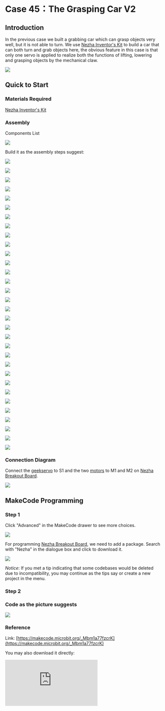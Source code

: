 # Case 45：The Grasping Car V2

## Introduction
In the previous case we built a grabbing car which can grasp objects very well, but it is not able to turn. We use [Nezha Inventor's Kit](https://www.elecfreaks.com/nezha-inventor-s-kit-for-micro-bit-without-micro-bit-board.html) to build a car that can both turn and grab objects here, the obvious feature in this case is that only one servo is applied to realize both the functions of lifting, lowering and grasping objects by the mechanical claw.

![](./images/neza-inventor-s-kit-case-45-01.png)

## Quick to Start

### Materials Required

[Nezha Inventor's Kit](https://www.elecfreaks.com/nezha-inventor-s-kit-for-micro-bit-without-micro-bit-board.html)

### Assembly

Components List

![](./images/neza-inventor-s-kit-case-45-02.png)

Build it as the assembly steps suggest:

![](./images/neza-inventor-s-kit-step-45-01.png)

![](./images/neza-inventor-s-kit-step-45-02.png)

![](./images/neza-inventor-s-kit-step-45-03.png)

![](./images/neza-inventor-s-kit-step-45-04.png)

![](./images/neza-inventor-s-kit-step-45-05.png)

![](./images/neza-inventor-s-kit-step-45-06.png)

![](./images/neza-inventor-s-kit-step-45-07.png)

![](./images/neza-inventor-s-kit-step-45-08.png)

![](./images/neza-inventor-s-kit-step-45-09.png)

![](./images/neza-inventor-s-kit-step-45-10.png)

![](./images/neza-inventor-s-kit-step-45-11.png)

![](./images/neza-inventor-s-kit-step-45-12.png)

![](./images/neza-inventor-s-kit-step-45-13.png)

![](./images/neza-inventor-s-kit-step-45-14.png)

![](./images/neza-inventor-s-kit-step-45-15.png)

![](./images/neza-inventor-s-kit-step-45-16.png)

![](./images/neza-inventor-s-kit-step-45-17.png)

![](./images/neza-inventor-s-kit-step-45-18.png)

![](./images/neza-inventor-s-kit-step-45-19.png)

![](./images/neza-inventor-s-kit-step-45-20.png)

![](./images/neza-inventor-s-kit-step-45-21.png)

![](./images/neza-inventor-s-kit-step-45-22.png)

![](./images/neza-inventor-s-kit-step-45-23.png)

![](./images/neza-inventor-s-kit-step-45-24.png)

![](./images/neza-inventor-s-kit-step-45-25.png)

![](./images/neza-inventor-s-kit-step-45-26.png)

![](./images/neza-inventor-s-kit-step-45-27.png)

![](./images/neza-inventor-s-kit-step-45-28.png)

![](./images/neza-inventor-s-kit-step-45-29.png)

![](./images/neza-inventor-s-kit-step-45-30.png)

![](./images/neza-inventor-s-kit-step-45-31.png)

![](./images/neza-inventor-s-kit-step-45-32.png)


### Connection Diagram

Connect the [geekservo](https://shop.elecfreaks.com/products/elecfreaks-360-degrees-building-blocks-servo?_pos=1&_psq=servo&_ss=e&_v=1.0) to S1 and the two [motors](https://shop.elecfreaks.com/products/elecfreaks-high-speed-building-blocks-motor?_pos=4&_sid=a2da3fff8&_ss=r) to M1 and M2 on [Nezha Breakout Board](https://shop.elecfreaks.com/products/elecfreaks-nezha-breakout-board?_pos=1&_sid=00432325a&_ss=rl).

![](./images/neza-inventor-s-kit-case-45-03.png)


## MakeCode Programming


### Step 1

Click "Advanced" in the MakeCode drawer to see more choices.

![](./images/neza-inventor-s-kit-case-37-04.png)

For programming [Nezha Breakout Board](https://shop.elecfreaks.com/products/elecfreaks-nezha-breakout-board?_pos=1&_sid=00432325a&_ss=rl), we need to add a package. Search with "Nezha" in the dialogue box and click to download it.

![](./images/neza-inventor-s-kit-case-37-06.png)

*Notice*: If you met a tip indicating that some codebases would be deleted due to incompatibility, you may continue as the tips say or create a new project in the menu.

### Step 2
### Code as the picture suggests

![](./images/neza-inventor-s-kit-case-45-07.png)

### Reference
Link: [https://makecode.microbit.org/_Mbm1a77fzcrK](https://makecode.microbit.org/_Mbm1a77fzcrK)

You may also download it directly:

<div
    style={{
        position: 'relative',
        paddingBottom: '60%',
        overflow: 'hidden',
    }}
>
    <iframe
        src="https://makecode.microbit.org/_Mbm1a77fzcrK"
        frameborder="0"
        sandbox="allow-popups allow-forms allow-scripts allow-same-origin"
        style={{
            position: 'absolute',
            width: '100%',
            height: '100%',
        }}
    />
</div>


### Result

After powering on the device, the arm will be put on the floor. Flap your hands or make some noise near the micro:bit, the robot will move forward.
While pressing button C on the PlanetX button module, the robot car stops moving and the robot arm starts grasping the goods and lifting them up.
Touching the micro:bit logo to reverse the robot car and press button D to put the goods down.

![](./images/45_2.gif)
